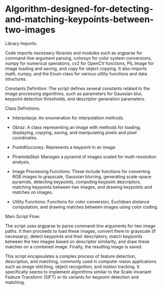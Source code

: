 # Algorithm-designed-for-detecting-and-matching-keypoints-between-two-images

Library Imports: 

Code imports necessary libraries and modules such as argparse for command-line argument parsing, colorsys for color system conversions, numpy for numerical operations, cv2 for OpenCV functions, PIL.Image for image loading and saving, and copy for object copying. It also imports math, numpy, and the Enum class for various utility functions and data structures.

Constants Definition: The script defines several constants related to the image processing algorithms, such as parameters for Gaussian blur, keypoint detection thresholds, and descriptor generation parameters.

Class Definitions: 

- Interpolacja: An enumeration for interpolation methods.

- Obraz: A class representing an image with methods for loading, displaying, copying, saving, and manipulating pixels and pixel coordinates.

- PunktKluczowy: Represents a keypoint in an image.

- PiramidaSkal: Manages a pyramid of images scaled for multi-resolution analysis.

- Image Processing Functions: These include functions for converting RGB images to grayscale, Gaussian blurring, generating scale-space pyramids, detecting keypoints, computing keypoint descriptors, matching keypoints between two images, and drawing keypoints and matches on images.

- Utility Functions: Functions for color conversion, Euclidean distance computation, and drawing matches between images using color coding.

Main Script Flow: 

The script uses argparse to parse command-line arguments for two image paths. It then proceeds to load these images, convert them to grayscale (if necessary), detect keypoints and their descriptors, match keypoints between the two images based on descriptor similarity, and draw these matches on a combined image. Finally, the resulting image is saved.

This script encapsulates a complex process of feature detection, description, and matching, commonly used in computer vision applications such as image stitching, object recognition, and motion tracking. It specifically seems to implement algorithms similar to the Scale-Invariant Feature Transform (SIFT) or its variants for keypoint detection and matching.







